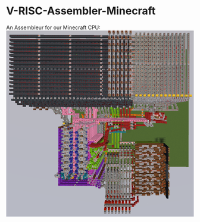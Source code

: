 # V-RISC-Assembler-Minecraft
An Assembleur for our Minecraft CPU:
![V-RISC-V-core](v-risc-v-core.png)
